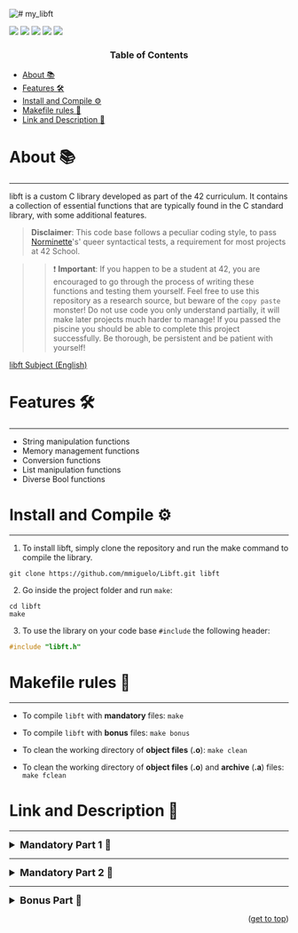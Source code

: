 ![# my_libft](https://github.com/mmiguelo/42_project_badges/blob/main/covers/cover-libft-bonus.png)

<p>
    <img src="https://img.shields.io/badge/score-125%20%2F%20100-success?style=for-the-badge" />
    <img src="https://img.shields.io/github/repo-size/mmiguelo/Libft?style=for-the-badge&logo=github">
    <img src="https://img.shields.io/github/languages/count/mmiguelo/Libft?style=for-the-badge&logo=" />
    <img src="https://img.shields.io/github/languages/top/mmiguelo/Libft?style=for-the-badge" />
    <img src="https://img.shields.io/github/last-commit/mmiguelo/Libft?style=for-the-badge" />
</p>


<h3 align=center>Table of Contents</h3>

<!-- mtoc-start -->

* [About 📚](#about-)
* [Features 🛠️](#features-)
* [Install and Compile ⚙️](#installation-)
* [Makefile rules 🔧](#makefile-rules-)
* [Link and Description 🔗](#link-and-description)


<!-- mtoc-end -->

<div/>



<div align=left>


# About 📚
___
libft is a custom C library developed as part of the 42 curriculum. It contains a collection of essential functions that are typically found in the C standard library, with some additional features.

> **Disclaimer**: This code base follows a peculiar coding style, to pass [Norminette](https://github.com/42School/norminette)'s' queer syntactical tests, a requirement for most projects at 42 School.

>> ❗ **Important**: If you happen to be a student at 42, you are encouraged to go through the process of writing these functions and testing them yourself. Feel free to use this repository as a research source, but beware of the `copy paste` monster! Do not use code you only understand partially, it will make later projects much harder to manage! If you passed the piscine you should be able to complete this project successfully. Be thorough, be persistent and be patient with yourself!

[libft Subject (English)](/libft.en.subject.pdf)

# Features 🛠️
___
- String manipulation functions
- Memory management functions
- Conversion functions
- List manipulation functions
- Diverse Bool functions

# Install and Compile ⚙️
___
1. To install libft, simply clone the repository and run the make command to compile the library.

```
git clone https://github.com/mmiguelo/Libft.git libft
```

2. Go inside the project folder and run `make`:

```
cd libft
make
```

3. To use the library on your code base `#include` the following header:

```c
#include "libft.h"
```

# Makefile rules 🔧
___
- To compile `libft` with **mandatory** files: `make`

- To compile `libft` with **bonus** files: `make bonus`

- To clean the working directory of **object files** (**.o**): `make clean`

- To clean the working directory of **object files** (**.o**) and **archive** (**.a**) files: `make fclean`

# Link and Description 🔗
___
<details>
	<summary style="font-size: 18px; font-weight: bold;">Mandatory Part 1 📝</summary>
<ul>
	
| Functions | Description |
| --------------- | --------------- |
| ft_salpha | Checks if the character is alphabetic (a-z, A-Z). |
| ft_isdigit | Checks if the character is a digit (0-9). |
| ft_isalnum | Checks if the character is alphanumeric (a-z, A-Z, 0-9). |
| ft_isascii | Checks if the character is a valid ASCII character (0-127). |
| ft_isprint | Checks if the character is printable (space, punctuation, numbers, and letters). |
| ft_strlen | Returns the length of a string (excluding the null terminator). |
| ft_strlcpy | Copies a string into a buffer with a size limit, ensuring it’s null-terminated. |
| ft_strlcat | Appends a string to another with a size limit, ensuring it’s null-terminated. |
| ft_strchr | Finds the first occurrence of a character in a string. |
| ft_strrchr | Finds the last occurrence of a character in a string. |
| ft_strncmp | Compares two strings up to a given number of characters. |
| ft_strnstr | Finds the first occurrence of a substring in a string, up to a given length. |
| ft_bzero | Sets a block of memory to zero (clears memory). |
| ft_calloc | Allocates memory and sets it to zero. |
| ft_strdup | Duplicates a string by allocating memory and copying the string into it. |
| ft_memset | Fills a block of memory with a specific byte. |
| ft_memcpy | Copies a block of memory from one location to another. |
| ft_memmove | Moves a block of memory from one location to another, handling overlapping memory regions. |
| ft_memchr | Finds the first occurrence of a byte in a block of memory. |
| ft_memcmp | Compares two blocks of memory byte by byte. |
| ft_toupper | Converts a lowercase character to uppercase. |
| ft_tolower | Converts an uppercase character to lowercase. |
| ft_atoi | Converts a string to an integer, handling optional white spaces and signs. |

</details>

___

<details>
	<summary style="font-size: 18px; font-weight: bold;">Mandatory Part 2 📝</summary>
	<ul>
	
| Functions | Description |
| --------------- | --------------- |
| ft_substr | Allocates and returns a substring from a string, starting at a specified index and having a limit. |
| ft_strjoin | Allocates and returns a new string by concatenating two strings. |
| ft_strtrim | Allocates and returns a new string, trimming the specified characters from both ends of a string. |
| ft_split | Allocates and returns an array of strings by splitting a string at a given delimiter. |
| ft_itoa | Converts an integer to a string representation. |
| ft_strmapi | Applies a function to each character of a string and returns a new string with the results. |
| ft_striteri | Applies a function to each character of a string (with index) for side effects. |
| ft_putchar_fd | Writes a character to a given file descriptor. |
| ft_putstr_fd | Writes a string to a given file descriptor. |
| ft_putendl_fd | Writes a string followed by a newline to a given file descriptor. |
| ft_putnbr_fd | Writes an integer as a string to a given file descriptor. |

</details>

___

<details>
	<summary style="font-size: 18px; font-weight: bold;">Bonus Part 📝</summary>
	<ul>

| Functions | Description |
| --------------- | --------------- |
| ft_lstnew | Creates a new list element (node) with the given content. |
| ft_lstadd_front | Adds a new element to the beginning of the list. |
| ft_lstsize | Returns the size (number of elements) of the list. |
| ft_lstlast | Returns the last element (node) of the list. |
| ft_lstadd_back | Adds a new element to the end of the list. |
| ft_lstdelone | Deletes a single list element (node) and frees its memory. |
| ft_lstclear | Deletes all elements of the list and frees their memory. |
| ft_lstiter | Iterates over the list and applies a function to each element. |
| ft_lstmap | Iterates over the list and applies a function to each element, creating a new list with the results. |

</details>

<p align="right">(<a href="#readme-top">get to top</a>)</p>
